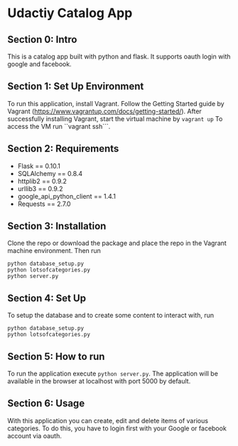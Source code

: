 # Udactiy Catalog App

## Section 0: Intro
This is a catalog app built with python and flask. It supports oauth login with google and facebook.

## Section 1: Set Up Environment
To run this application, install Vagrant. Follow the Getting Started guide by Vagrant (https://www.vagrantup.com/docs/getting-started/). After successfully installing Vagrant, start the virtual machine by ```vagrant up``` To access the VM run ``vagrant ssh```.

## Section 2: Requirements
- Flask == 0.10.1
- SQLAlchemy == 0.8.4 
- httplib2 == 0.9.2
- urllib3 == 0.9.2
- google_api_python_client == 1.4.1
- Requests == 2.7.0

## Section 3: Installation
Clone the repo or download the package and place the repo in the Vagrant machine environment.
Then run
```
python database_setup.py
python lotsofcategories.py
python server.py
```

## Section 4: Set Up
To setup the database and to create some content to interact with, run
```
python database_setup.py
python lotsofcategories.py
```

## Section 5: How to run
To run the application execute ```python server.py```. The application will be available in the browser at localhost with port 5000 by default.

## Section 6: Usage
With this application you can create, edit and delete items of various categories. To do this, you have to login first with your Google or facebook account via oauth. 